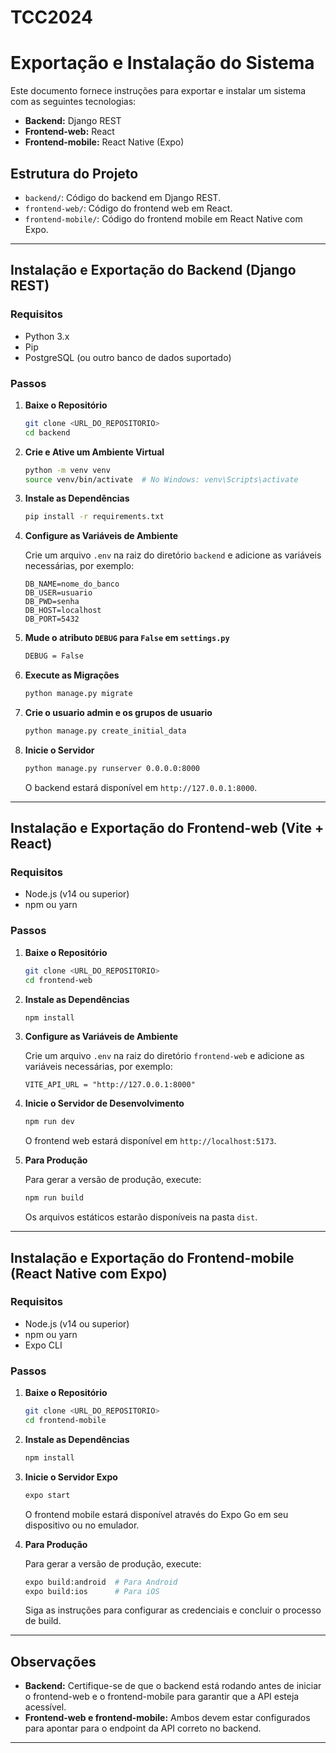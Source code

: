 # TCC2024

# Exportação e Instalação do Sistema

Este documento fornece instruções para exportar e instalar um sistema com as seguintes tecnologias:
- **Backend:** Django REST
- **Frontend-web:** React
- **Frontend-mobile:** React Native (Expo)

## Estrutura do Projeto

- `backend/`: Código do backend em Django REST.
- `frontend-web/`: Código do frontend web em React.
- `frontend-mobile/`: Código do frontend mobile em React Native com Expo.

---

## Instalação e Exportação do Backend (Django REST)

### Requisitos

- Python 3.x
- Pip
- PostgreSQL (ou outro banco de dados suportado)

### Passos

1. **Baixe o Repositório**

   ```bash
   git clone <URL_DO_REPOSITORIO>
   cd backend
   ```

2. **Crie e Ative um Ambiente Virtual**

   ```bash
   python -m venv venv
   source venv/bin/activate  # No Windows: venv\Scripts\activate
   ```

3. **Instale as Dependências**

   ```bash
   pip install -r requirements.txt
   ```

4. **Configure as Variáveis de Ambiente**

   Crie um arquivo `.env` na raiz do diretório `backend` e adicione as variáveis necessárias, por exemplo:

   ```env
   DB_NAME=nome_do_banco
   DB_USER=usuario
   DB_PWD=senha
   DB_HOST=localhost
   DB_PORT=5432
   ```

5. **Mude o atributo `DEBUG` para `False` em `settings.py`** 

   ```bash
   DEBUG = False
   ```

6. **Execute as Migrações**

   ```bash
   python manage.py migrate
   ```

7. **Crie o usuario admin e os grupos de usuario**

   ```bash
   python manage.py create_initial_data
   ```

8. **Inicie o Servidor**

   ```bash
   python manage.py runserver 0.0.0.0:8000
   ```

   O backend estará disponível em `http://127.0.0.1:8000`.

---

## Instalação e Exportação do Frontend-web (Vite + React)

### Requisitos

- Node.js (v14 ou superior)
- npm ou yarn

### Passos

1. **Baixe o Repositório**

   ```bash
   git clone <URL_DO_REPOSITORIO>
   cd frontend-web
   ```

2. **Instale as Dependências**

   ```bash
   npm install
   ```

3. **Configure as Variáveis de Ambiente**

   Crie um arquivo `.env` na raiz do diretório `frontend-web` e adicione as variáveis necessárias, por exemplo:

   ```env
   VITE_API_URL = "http://127.0.0.1:8000" 
   ```

4. **Inicie o Servidor de Desenvolvimento**

   ```bash
   npm run dev
   ```

   O frontend web estará disponível em `http://localhost:5173`.

5. **Para Produção**

   Para gerar a versão de produção, execute:

   ```bash
   npm run build 
   ```

   Os arquivos estáticos estarão disponíveis na pasta `dist`.

---

## Instalação e Exportação do Frontend-mobile (React Native com Expo)

### Requisitos

- Node.js (v14 ou superior)
- npm ou yarn
- Expo CLI

### Passos

1. **Baixe o Repositório**

   ```bash
   git clone <URL_DO_REPOSITORIO>
   cd frontend-mobile
   ```

2. **Instale as Dependências**

   ```bash
   npm install  
   ```

3. **Inicie o Servidor Expo**

   ```bash
   expo start
   ```

   O frontend mobile estará disponível através do Expo Go em seu dispositivo ou no emulador.

5. **Para Produção**

   Para gerar a versão de produção, execute:

   ```bash
   expo build:android  # Para Android
   expo build:ios      # Para iOS
   ```

   Siga as instruções para configurar as credenciais e concluir o processo de build.

---

## Observações

- **Backend:** Certifique-se de que o backend está rodando antes de iniciar o frontend-web e o frontend-mobile para garantir que a API esteja acessível.
- **Frontend-web e frontend-mobile:** Ambos devem estar configurados para apontar para o endpoint da API correto no backend.

---
